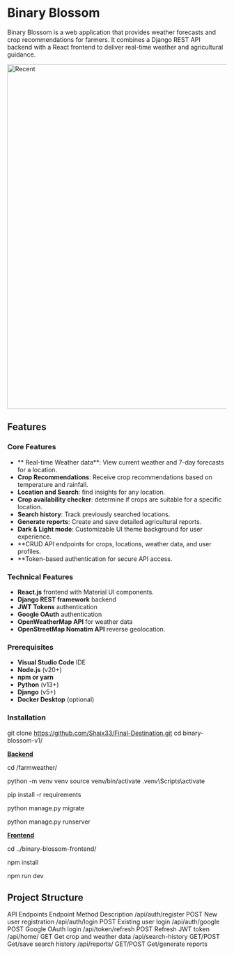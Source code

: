 # Binary Blossom

Binary Blossom is a web application that provides weather forecasts and crop recommendations for farmers. It combines a Django REST API backend with a React frontend to deliver real-time weather and agricultural guidance.

<img width="1187" height="789" alt="Recent" src="https://github.com/user-attachments/assets/57ee34f6-3164-4eec-9bf7-312a6315a52c" />

## Features

### **Core Features**
- ** Real-time Weather data**: View current weather and 7-day forecasts for a location.
- **Crop Recommendations**: Receive crop recommendations based on temperature and rainfall.
- **Location and Search**: find insights for any location.
- **Crop availability checker**: determine if crops are suitable for a specific location.
- **Search history**: Track previously searched locations.
- **Generate reports**: Create and save detailed agricultural reports.
- **Dark & Light mode**: Customizable UI theme background for user experience.
- **CRUD API endpoints for crops, locations, weather data, and user profiles.
- **Token-based authentication for secure API access.

### **Technical Features**
- **React.js** frontend with Material UI components.
- **Django REST framework** backend
- **JWT Tokens** authentication
- **Google OAuth** authentication
- **OpenWeatherMap API** for weather data
- **OpenStreetMap Nomatim API** reverse geolocation.

### Prerequisites
- **Visual Studio Code** IDE
- **Node.js** (v20+)
- **npm or yarn**
- **Python** (v13+)
- **Django** (v5+)
- **Docker Desktop** (optional)

### Installation

git clone https://github.com/Shaix33/Final-Destination.git
cd binary-blossom-v1/

<u>**Backend**</u>
<!-- Navigate to backend Directory -->
cd /farmweather/
<!-- Create and activate virtual environment -->
python -m venv venv
source venv/bin/activate <!-- Linux/Mac -->
.venv\Scripts\activate <!-- Windows -->

<!-- Install dependencies -->
pip install -r requirements

<!-- Run migrations -->
python manage.py migrate

<!-- Start development server -->
python manage.py runserver

<u>**Frontend**</u>

cd ../binary-blossom-frontend/

<!-- Install dependencies -->
npm install

<!-- start development server -->
npm run dev

## Project Structure






API Endpoints
Endpoint                    	Method	                      Description
/api/auth/register            POST                          New user registration
/api/auth/login               POST                          Existing user login
/api/auth/google              POST                          Google OAuth login
/api/token/refresh            POST                          Refresh JWT token
/api/home/  	                GET                           Get crop and weather data
/api/search-history           GET/POST                      Get/save search history
/api/reports/                 GET/POST                      Get/generate reports

